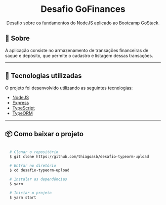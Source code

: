 <h1 align="center">
  Desafio GoFinances
</h1>

<p align="center"> Desafio sobre os fundamentos do NodeJS aplicado ao Bootcamp GoStack. </p>

## 📄️ Sobre

A aplicação consiste no armazenamento de transações financeiras de saque e depósito, que permite o cadastro e listagem dessas transações.

---

## 🚀️ Tecnologias utilizadas

O projeto foi desenvolvido utilizando as seguintes tecnologias:

- [NodeJS](https://nodejs.org/en/)
- [Express](https://expressjs.com/pt-br/starter/installing.html)
- [TypeScript](https://www.typescriptlang.org/)
- [TypeORM](https://typeorm.io/#/)

---

## 📦️ Como baixar o projeto
```bash

  # Clonar o repositório
  $ git clone https://github.com/thiagoasb/desafio-typeorm-upload

  # Entrar no diretório
  $ cd desafio-typeorm-upload

  # Instalar as dependências
  $ yarn

  # Iniciar o projeto
  $ yarn start
